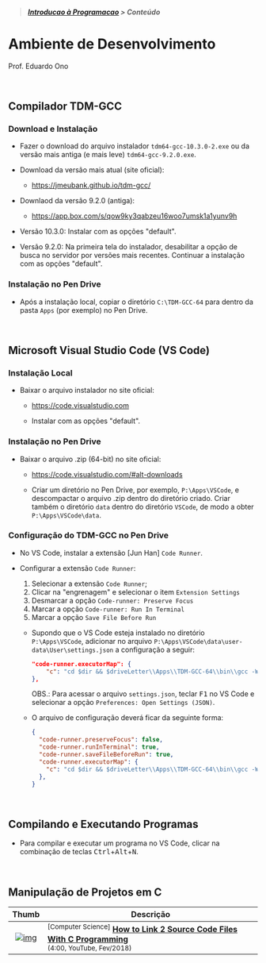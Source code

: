 > <h5><a href="https://github.com/eduardo-ono/Introducao-a-Programacao">Introducao à Programacao</a> > Conteúdo</h5>

# Ambiente de Desenvolvimento

Prof. Eduardo Ono

<br>

## Compilador TDM-GCC

### Download e Instalação

* Fazer o download do arquivo instalador `tdm64-gcc-10.3.0-2.exe` ou da versão mais antiga (e mais leve) `tdm64-gcc-9.2.0.exe`.

* Download da versão mais atual (site oficial):

  * https://jmeubank.github.io/tdm-gcc/

* Downlaod da versão 9.2.0 (antiga):

  * https://app.box.com/s/qow9ky3qabzeu16woo7umsk1a1yunv9h

* Versão 10.3.0: Instalar com as opções "default".

* Versão 9.2.0: Na primeira tela do instalador, desabilitar a opção de busca no servidor por versões mais recentes. Continuar a instalação com as opções "default".

### Instalação no Pen Drive

* Após a instalação local, copiar o diretório `C:\TDM-GCC-64` para dentro da pasta `Apps` (por exemplo) no Pen Drive.

<br>

## Microsoft Visual Studio Code (VS Code)

### Instalação Local

* Baixar o arquivo instalador no site oficial:

  * https://code.visualstudio.com

  * Instalar com as opções "default".

### Instalação no Pen Drive

* Baixar o arquivo .zip (64-bit) no site oficial:

  * https://code.visualstudio.com/#alt-downloads
  
  * Criar um diretório no Pen Drive, por exemplo, `P:\Apps\VSCode`, e descompactar o arquivo .zip dentro do diretório criado. Criar também o diretório `data` dentro do diretório `VSCode`, de modo a obter `P:\Apps\VSCode\data`.

### Configuração do TDM-GCC no Pen Drive

* No VS Code, instalar a extensão [Jun Han] `Code Runner`.

* Configurar a extensão `Code Runner`:

  1. Selecionar a extensão `Code Runner`;
  1. Clicar na "engrenagem" e selecionar o item `Extension Settings`
  1. Desmarcar a opção `Code-runner: Preserve Focus`
  1. Marcar a opção `Code-runner: Run In Terminal`
  1. Marcar a opção `Save File Before Run`

  * Supondo que o VS Code esteja instalado no diretório `P:\Apps\VSCode`, adicionar no arquivo `P:\Apps\VSCode\data\user-data\User\settings.json` a configuração a seguir:

    ```json
    "code-runner.executorMap": {
        "c": "cd $dir && $driveLetter\\Apps\\TDM-GCC-64\\bin\\gcc -Wall -o $fileNameWithoutExt $fileName && $dir$fileNameWithoutExt",
    },
    ```
    OBS.: Para acessar o arquivo `settings.json`, teclar <kbd>F1</kbd> no VS Code e selecionar a opção `Preferences: Open Settings (JSON)`.

  * O arquivo de configuração deverá ficar da seguinte forma:

    ```json
    {
      "code-runner.preserveFocus": false,
      "code-runner.runInTerminal": true,
      "code-runner.saveFileBeforeRun": true,
      "code-runner.executorMap": {
        "c": "cd $dir && $driveLetter\\Apps\\TDM-GCC-64\\bin\\gcc -Wall -o $fileNameWithoutExt $fileName && $dir$fileNameWithoutExt",
      },
    }

    ```

<br>

## Compilando e Executando Programas

* Para compilar e executar um programa no VS Code, clicar na combinação de teclas <kbd>Ctrl</kbd>+<kbd>Alt</kbd>+<kbd>N</kbd>.

<br>

## Manipulação de Projetos em C

| Thumb | Descrição |
| :-: | --- |
| [![img](https://img.youtube.com/vi/IUylyTdX_8A/default.jpg)](https://www.youtube.com/watch?v=IUylyTdX_8A) | <sup>[Computer Science]</sup> [__How to Link 2 Source Code Files With C Programming__](https://www.youtube.com/watch?v=IUylyTdX_8A)<br> <sub>(4:00, YouTube, Fev/2018)</sub>

<br>
